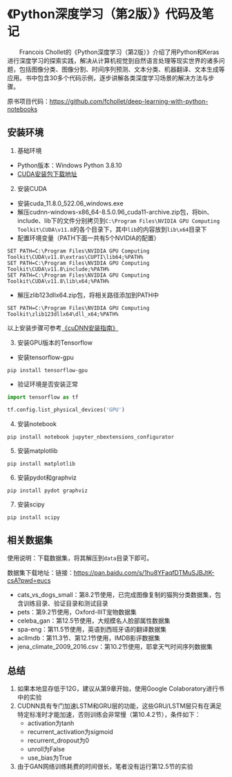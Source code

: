 # 《Python深度学习（第2版）》代码及笔记
&emsp;&emsp;Francois Chollet的《Python深度学习（第2版）》介绍了用Python和Keras进行深度学习的探索实践，解决从计算机视觉到自然语言处理等现实世界的诸多问题，包括图像分类、图像分割、时间序列预测、文本分类、机器翻译、文本生成等应用。书中包含30多个代码示例，逐步讲解各类深度学习场景的解决方法与步骤。  

原书项目代码：https://github.com/fchollet/deep-learning-with-python-notebooks

## 安装环境

1. 基础环境
- Python版本：Windows Python 3.8.10
- [CUDA安装包下载地址](链接：https://pan.baidu.com/s/1rlX8ErIYYY8F_rFdEe5IgA?pwd=iwa5)

2. 安装CUDA
- 安装cuda_11.8.0_522.06_windows.exe
- 解压cudnn-windows-x86_64-8.5.0.96_cuda11-archive.zip包，将bin、include、lib下的文件分别拷贝到`C:\Program Files\NVIDIA GPU Computing Toolkit\CUDA\v11.8`的各个目录下，其中`lib`的内容放到`lib\x64`目录下
- 配置环境变量（PATH下面一共有5个NVIDIA的配置）
```shell
SET PATH=C:\Program Files\NVIDIA GPU Computing Toolkit\CUDA\v11.8\extras\CUPTI\lib64;%PATH%
SET PATH=C:\Program Files\NVIDIA GPU Computing Toolkit\CUDA\v11.8\include;%PATH%
SET PATH=C:\Program Files\NVIDIA GPU Computing Toolkit\CUDA\v11.8\lib\x64;%PATH%
```
- 解压zlib123dllx64.zip包，将相关路径添加到PATH中
```shell
SET PATH=C:\Program Files\NVIDIA GPU Computing Toolkit\zlib123dllx64\dll_x64;%PATH%
```
以上安装步骤可参考[《cuDNN安装指南》](https://docs.nvidia.com/deeplearning/cudnn/install-guide/index.html#prerequisites-windows)

3. 安装GPU版本的Tensorflow

- 安装tensorflow-gpu
```shell
pip install tensorflow-gpu
```

- 验证环境是否安装正常
```python
import tensorflow as tf

tf.config.list_physical_devices('GPU')
```

4. 安装notebook
```shell
pip install notebook jupyter_nbextensions_configurator
```

5. 安装matplotlib
```shell
pip install matplotlib
```

6. 安装pydot和graphviz
```shell
pip install pydot graphviz
```

7. 安装scipy
```shell
pip install scipy
```

## 相关数据集

使用说明：下载数据集，将其解压到`data`目录下即可。

数据集下载地址：链接：https://pan.baidu.com/s/1hu8YFaqfDTMuSJBJtK-csA?pwd=eucs

- cats_vs_dogs_small：第8.2节使用，已完成图像复制的猫狗分类数据集，包含训练目录、验证目录和测试目录
- pets：第9.2节使用，Oxford-IIIT宠物数据集
- celeba_gan：第12.5节使用，大规模名人脸部属性数据集
- spa-eng：第11.5节使用，英语到西班牙语的翻译数据集
- aclImdb：第11.3节、第12.1节使用，IMDB影评数据集
- jena_climate_2009_2016.csv：第10.2节使用，耶拿天气时间序列数据集

## 总结

1. 如果本地显存低于12G，建议从第9章开始，使用Google Colaboratory进行书中的实验
2. CUDNN具有专门加速LSTM和GRU层的功能，这些GRU/LSTM层只有在满足特定标准时才能加速，否则训练会非常慢（第10.4.2节），条件如下：
    - activation为tanh
    - recurrent_activation为sigmoid
    - recurrent_dropout为0
    - unroll为False
    - use_bias为True
3. 由于GAN网络训练耗费的时间很长，笔者没有运行第12.5节的实验